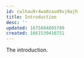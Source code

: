 ```yaml
---
id: cwlhau9r4wa0zaud9vj0ajh
title: Introduction
desc: ''
updated: 1675884805789
created: 1661539410751
---
```

The introduction.
